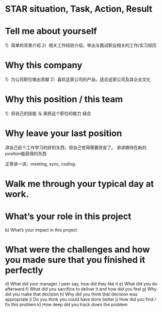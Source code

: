 # STAR situation, Task, Action, Result

# Tell me about yourself
  1）简单的背景介绍
  2）相关工作经验介绍，举出与面试职业相关的工作/实习经历

# Why this company
  1）为公司职位做出贡献
  2）喜欢这家公司的产品，适合这家公司及其企业文化

# Why this position / this team
  1）将自己的技能 与 承担这个职位的能力 结合

# Why leave your last position
  讲自己前个工作学习的好的东西，但自己觉得需要改变了。
  讲讲期待在新的position能获得的东西

正常讲一讲，meeting, sync, coding.
# Walk me through your typical day at work.
# What’s your role in this project





b)        What’s your impact in this project
# What were the challenges and how you made sure that you finished it perfectly
d)        What did your manager / peer say, how did they like it
e)        What did you do afterward
f)        What did you sacrifice to deliver it and how did you feel
g)        Why did you make that decision
h)        Why did you think that decision was appropriate
i)        Do you think you could have done better
j)        How did you find / fix this problem
k)        How deep did you track down the problem